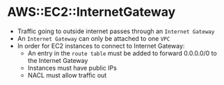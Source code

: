# AWS::EC2::InternetGateway

- Traffic going to outside internet passes through an `Internet Gateway`
- An `Internet Gateway` can only be attached to one `VPC`
- In order for EC2 instances to connect to Internet Gateway:
  - An entry in the `route table` must be added to forward 0.0.0.0/0 to the Internet Gateway
  - Instances must have public IPs
  - NACL must allow traffic out
